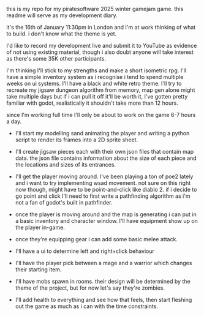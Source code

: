 this is my repo for my piratesoftware 2025 winter gamejam game. this readme will serve as my development diary.

it's the 16th of January 11:30pm in London and I'm at work thinking of what to build. i don't know what the theme is yet.

I'd like to record my development live and submit it to YouTube as evidence of not using existing material, though i also doubt anyone will take interest as there's some 35K other participants. 

I'm thinking I'll stick to my strengths and make a short isometric rpg. I'll have a simple inventory system as i recognise i tend to spend multiple weeks on ui systems.
I'll have a black and white retro theme. I'll try to recreate my jigsaw dungeon algorithm from memory, map gen alone might take multiple days but if i can pull it off it'll be worth it,  I've gotten pretty familiar with godot, realistically it shouldn't take more than 12 hours. 

since I'm working full time I'll only be about to work on the game 6-7 hours a day. 

* I'll start my modelling sand animating the player and writing a python script to render its frames into a 2D sprite sheet.
* I'll create jigsaw pieces each with their own json files that contain map data. the json file contains information about the size of each piece and the locations and sizes of its entrances.
* I'll get the player moving around. I've been playing a ton of poe2 lately and i want to try implementing wsad movement. not sure on this right now though, might have to be point-and-click like diablo 2. if i decide to go point and click I'll need to first write a pathfinding algorithm as i'm not a fan of godot's built in pathfinder. 
* once the player is moving around and the map is generating i can put in a basic inventory and character window. I'll have equipment show up on the player in-game.
* once they're equipping gear i can add some basic melee attack.
* I'll have a ui to determine left and right+click behaviour
* I'll have the player pick between a mage and a warrior which changes their starting item.
* I'll have mobs spawn in rooms. their design will be determined by the theme of the project, but for now let's say they're zombies.

* I'll add health to everything and see how that feels, then start fleshing out the game as much as i can with the time constraints.
